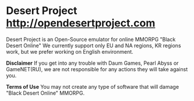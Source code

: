 # Desert Project http://opendesertproject.com
Desert Project is an Open-Source emulator for online MMORPG "Black Desert Online"
We currently support only EU and NA regions, KR regions work, but we prefer working on English environment.

**Disclaimer** If you get into any trouble with Daum Games, Pearl Abyss or GameNET(RU), we are not responsible for any actions they will take against you.

**Terms of Use** You may not create any type of software that will damage "Black Desert Online" MMORPG.

